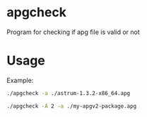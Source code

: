 # apgcheck
Program for checking if apg file is valid or not

# Usage
Example:
```bash
./apgcheck -a ./astrum-1.3.2-x86_64.apg
```

```bash
./apgcheck -A 2 -a ./my-apgv2-package.apg
```
